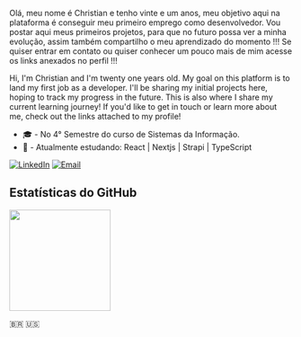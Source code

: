 Olá, meu nome é Christian e tenho vinte e um anos, meu objetivo aqui na plataforma é conseguir meu primeiro emprego como desenvolvedor. Vou postar aqui meus primeiros projetos, para que no futuro possa ver a minha evolução, assim também compartilho o meu aprendizado do momento !!! Se quiser entrar em contato ou quiser conhecer um pouco mais de mim acesse os links anexados no perfil !!!

Hi, I'm Christian and I'm twenty one years old. My goal on this platform is to land my first job as a developer. I'll be sharing my initial projects here, hoping to track my progress in the future. This is also where I share my current learning journey! If you'd like to get in touch or learn more about me, check out the links attached to my profile!

- 🎓 - No 4° Semestre do curso de Sistemas da Informação.
- 📖 - Atualmente estudando: React | Nextjs | Strapi | TypeScript


[![LinkedIn](https://img.shields.io/badge/LinkedIn-5387a828a?style=flat&logo=linkedin&logoColor=white)](https://www.linkedin.com/in/christianacacio/)
[![Email](https://img.shields.io/badge/Email-D14836?style=flat&logo=gmail&logoColor=white)](mailto:christian4nasc@gmail.com)

## Estatísticas do GitHub
<div>
  <a href="https://github.com/ChristianAcacio">
    <img height="180em" src="https://github-readme-stats.vercel.app/api/top-langs/?username=ChristianAcacio&layout=compact&langs_count=16&theme=onedark"/>
  </a>
</div>

🇧🇷 🇺🇸

